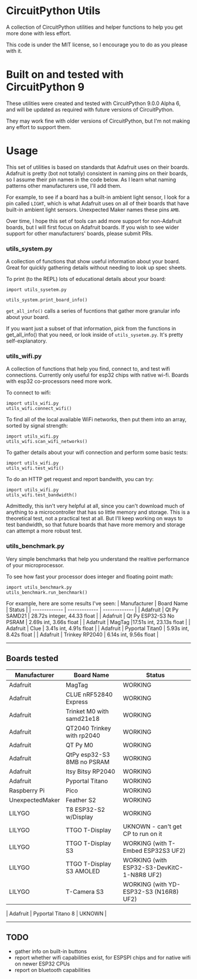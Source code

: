 # CircuitPython Utils
A collection of CircuitPython utilities and helper functions to help you get more done with less effort.

This code is under the MIT license, so I encourage you to do as you please with it.

# Built on and tested with CircuitPython 9
These utilities were created and tested with CircuitPython 9.0.0 Alpha 6, and will be updated as required with future versions of CircuitPython.

They may work fine with older versions of CircuitPython, but I'm not making any effort to support them.

# Usage 

This set of utilities is based on standards that Adafruit uses on their boards. Adafruit is pretty (bot not totally) consistent in naming pins on their boards, so I assume their pin names in the code below. As I learn what naming patterns other manufacturers use, I'll add them.

For example, to see if a board has a built-in ambient light sensor, I look for a pin called `LIGHT`, which is what Adafruit uses on all of their boards that have built-in ambient light sensors. Unexpected Maker names these pins `AMB`. 

Over time, I hope this set of tools can add more support for non-Adafruit boards, but I will first focus on Adafruit boards. If you wish to see wider support for other manufacturers' boards, please submit PRs.

### utils_system.py
A collection of functions that show useful information about your board. Great for quickly gathering details without needing to look up spec sheets.

To print (to the REPL) lots of educational details about your board:
```
import utils_sysetem.py

utils_system.print_board_info()
```
`get_all_info()` calls a series of fucntions that gather more granular info about your board. 

If you want just a subset of that information, pick from the functions in get_all_info() that you need, or look inside of `utils_sysetem.py`. It's pretty self-explanatory.

### utils_wifi.py
A collection of functions that help you find, connect to, and test wifi connections. Currently only useful for esp32 chips with native wi-fi. Boards with esp32 co-processors need more work.

To connect to wifi:
```
import utils_wifi.py
utils_wifi.connect_wifi()
```

To find all of the local available WiFi networks, then put them into an array, sorted by signal strength:
```
import utils_wifi.py
utils_wifi.scan_wifi_networks()
```

To gather details about your wifi connection and perform some basic tests:
```
import utils_wifi.py
utils_wifi.test_wifi()
```

To do an HTTP get request and report bandwith, you can try:
```
import utils_wifi.py
utils_wifi.test_bandwidth()
```
Admittedly, this isn't very helpful at all, since you can't download much of anything to a microcontroller that has so little memory and storage. This is a theoretical test, not a practical test at all. But I'll keep working on ways to test bandwidth, so that future boards that have more memory and storage can attempt a more robust test.

### utils_benchmark.py
Very simple benchmarks that help you understand the realtive performance of your microprocessor.

To see how fast your processor does integer and floating point math:
```
import utils_benchmark.py
utils_benchmark.run_benchmark()
```

For example, here are some results I've seen:
| Manufacturer  | Board Name | Status |
| ------------- | ------------- | ------------- |
| Adafruit  | Qt Py SAMD21 | 28.72s integer, 44.33 float |
| Adafruit  | Qt Py ESP32-S3 No PSRAM | 2.69s int, 3.66s float |
| Adafruit  | MagTag  |17.51s int, 23.13s float |
| Adafruit  | Clue | 3.41s int, 4.91s float |
| Adafruit  | Pyportal Titan0 | 5.93s int, 8.42s float |
| Adafruit  | Trinkey RP2040 | 6.14s int, 9.56s float |
_________________

## Boards tested

| Manufacturer  | Board Name | Status |
| ------------- | ------------- | ------------- |
| Adafruit  | MagTag | WORKING |
| Adafruit  | CLUE nRF52840 Express | WORKING |
| Adafruit  | Trinket M0 with samd21e18 | WORKING |
| Adafruit  | QT2040 Trinkey with rp2040 | WORKING |
| Adafruit  | QT Py M0 | WORKING |
| Adafruit  | QtPy esp32-S3 8MB no PSRAM | WORKING |
| Adafruit  | Itsy Bitsy RP2040 |  WORKING |
| Adafruit  | Pyportal Titano |  WORKING |
| Raspberry Pi | Pico | WORKING |
| UnexpectedMaker | Feather S2 | WORKING |
| LILYGO | T8 ESP32-S2 w/Display | WORKING |
| LILYGO | TTGO T-Display | UKNOWN - can't get CP to run on it |
| LILYGO | TTGO T-Display S3 | WORKING (with T-Embed ESP32S3 UF2) |
| LILYGO | TTGO T-Display S3 AMOLED | WORKING (with ESP32-S3-DevKitC-1-N8R8 UF2) |
| LILYGO | T-Camera S3 | WORKING (with YD-ESP32-S3 (N16R8) UF2) |

| Adafruit  | Pyportal Titano 8 | UKNOWN |

_________________

## TODO
- gather info on built-in buttons
- report whether wifi capabilities exist, for ESPSPI chips and for native wifi on newer ESP32 CPUs
- report on bluetooth capabilities
